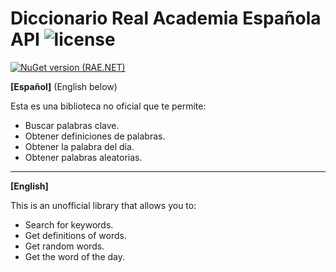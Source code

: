 # Diccionario Real Academia Española API ![license](https://img.shields.io/badge/License-MIT-blue.svg)

[![NuGet version (RAE.NET)](https://img.shields.io/nuget/v/RAE.NET.svg?style=flat-square)](https://www.nuget.org/packages/RAE.NET/)

**[Español]** (English below)

Esta es una biblioteca no oficial que te permite:
- Buscar palabras clave.
- Obtener definiciones de palabras.
- Obtener la palabra del día.
- Obtener palabras aleatorias.

---------------------------------------

**[English]**

This is an unofficial library that allows you to:
- Search for keywords.
- Get definitions of words.
- Get random words.
- Get the word of the day.
